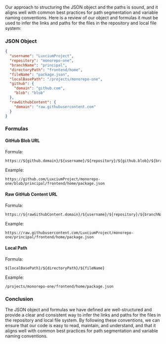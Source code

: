 Our approach to structuring the JSON object and the paths is sound, and it aligns well with common best practices for path segmentation and variable naming conventions. Here is a review of our object and formulas it must be used to infer the links and paths for the files in the repository and local file system:

### JSON Object

```json
{
  "username": "LuxciumProject",
  "repository": "monorepo-one",
  "branchName": "principal",
  "directoryPath": "frontend/home",
  "fileName": "package.json",
  "localBasePath": "/projects/monorepo-one",
  "github": {
    "domain": "github.com",
    "blob": "blob"
  },
  "rawGithubContent": {
    "domain": "raw.githubusercontent.com"
  }
}
```

### Formulas

#### GitHub Blob URL

Formula:
```text
https://${github.domain}/${username}/${repository}/${github.blob}/${branchName}/${directoryPath}/${fileName}
```

Example:
```text
https://github.com/LuxciumProject/monorepo-one/blob/principal/frontend/home/package.json
```

#### Raw GitHub Content URL

Formula:
```text
https://${rawGithubContent.domain}/${username}/${repository}/${branchName}/${directoryPath}/${fileName}
```

Example:
```text
https://raw.githubusercontent.com/LuxciumProject/monorepo-one/principal/frontend/home/package.json
```

#### Local Path

Formula:
```text
${localBasePath}/${directoryPath}/${fileName}
```

Example:
```text
/projects/monorepo-one/frontend/home/package.json
```

### Conclusion

The JSON object and formulas we have defined are well-structured and provide a clear and consistent way to infer the links and paths for the files in the repository and local file system. By following these conventions, we can ensure that our code is easy to read, maintain, and understand, and that it aligns well with common best practices for path segmentation and variable naming conventions.
